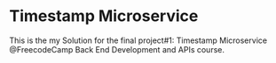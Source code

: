 # Timestamp Microservice

This is the my Solution for the final project#1: Timestamp Microservice @FreecodeCamp Back End Development and APIs course.
